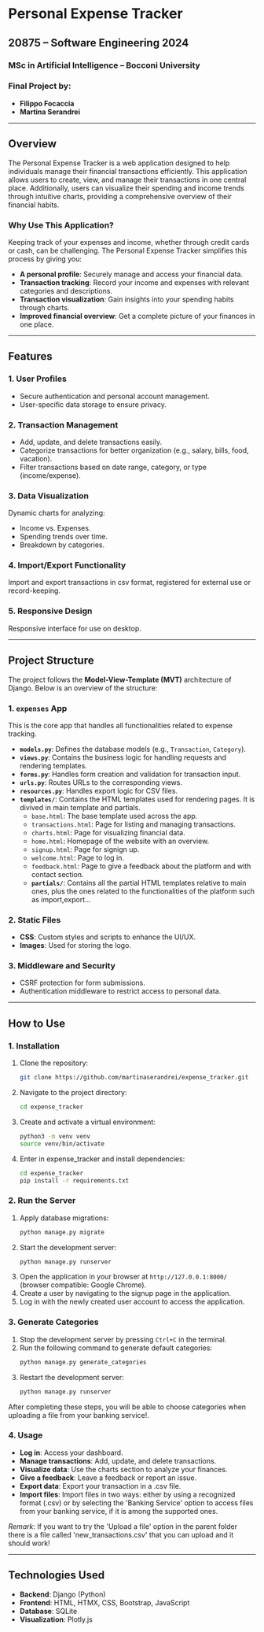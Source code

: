 # Personal Expense Tracker
## 20875 – Software Engineering 2024
### MSc in Artificial Intelligence – Bocconi University
### Final Project by:
- **Filippo Focaccia**
- **Martina Serandrei**
---
## Overview

The Personal Expense Tracker is a web application designed to help individuals manage their financial transactions efficiently. This application allows users to create, view, and manage their transactions in one central place. Additionally, users can visualize their spending and income trends through intuitive charts, providing a comprehensive overview of their financial habits.

### Why Use This Application?

Keeping track of your expenses and income, whether through credit cards or cash, can be challenging. The Personal Expense Tracker simplifies this process by giving you:

- **A personal profile**: Securely manage and access your financial data.
- **Transaction tracking**: Record your income and expenses with relevant categories and descriptions.
- **Transaction visualization**: Gain insights into your spending habits through charts.
- **Improved financial overview**: Get a complete picture of your finances in one place.

---

## Features

### 1. User Profiles
- Secure authentication and personal account management.
- User-specific data storage to ensure privacy.

### 2. Transaction Management
- Add, update, and delete transactions easily.
- Categorize transactions for better organization (e.g., salary, bills, food, vacation).
- Filter transactions based on date range, category, or type (income/expense).

### 3. Data Visualization
Dynamic charts for analyzing:
  - Income vs. Expenses.
  - Spending trends over time.
  - Breakdown by categories.

### 4. Import/Export Functionality
Import and export transactions in csv format, registered for external use or record-keeping.

### 5. Responsive Design
Responsive interface for use on desktop.

---

## Project Structure

The project follows the **Model-View-Template (MVT)** architecture of Django. Below is an overview of the structure:

### 1. **`expenses` App**
This is the core app that handles all functionalities related to expense tracking.

- **`models.py`**: Defines the database models (e.g., `Transaction`, `Category`).
- **`views.py`**: Contains the business logic for handling requests and rendering templates.
- **`forms.py`**: Handles form creation and validation for transaction input.
- **`urls.py`**: Routes URLs to the corresponding views.
- **`resources.py`**: Handles export logic for CSV files.
- **`templates/`**: Contains the HTML templates used for rendering pages. It is divived in main template and partials.
  - `base.html`: The base template used across the app.
  - `transactions.html`: Page for listing and managing transactions.
  - `charts.html`: Page for visualizing financial data.
  - `home.html`: Homepage of the website with an overview.
  - `signup.html`: Page for signign up.
  - `welcome.html`: Page to log in.
  - `feedback.html`: Page to give a feedback about the platform and with contact section.
  -  **`partials/`**: Contains all the partial HTML templates relative to main ones, plus the ones related to the functionalities of the platform such as import,export...

### 2. **Static Files**
- **CSS**: Custom styles and scripts to enhance the UI/UX.
- **Images**: Used for storing the logo.

### 3. **Middleware and Security**
- CSRF protection for form submissions.
- Authentication middleware to restrict access to personal data.

---

## How to Use

### 1. Installation
1. Clone the repository:
   ```bash
   git clone https://github.com/martinaserandrei/expense_tracker.git
   ```
2. Navigate to the project directory:
   ```bash
   cd expense_tracker
   ```
3. Create and activate a virtual environment:
   ```bash
   python3 -m venv venv
   source venv/bin/activate
   ```
4. Enter in expense_tracker and install dependencies:
   ```bash
   cd expense_tracker
   pip install -r requirements.txt
   ```

### 2. Run the Server
1. Apply database migrations:
   ```bash
   python manage.py migrate
   ```
2. Start the development server:
   ```bash
   python manage.py runserver
   ```
3. Open the application in your browser at `http://127.0.0.1:8000/` (browser compatible: Google Chrome).
4. Create a user by navigating to the signup page in the application.
5. Log in with the newly created user account to access the application.

### 3. Generate Categories
1. Stop the development server by pressing `Ctrl+C` in the terminal.
2. Run the following command to generate default categories:
   ```bash
   python manage.py generate_categories
   ```
3. Restart the development server:
   ```bash
   python manage.py runserver
   ```

After completing these steps, you will be able to choose categories when uploading a file from your banking service!.


### 4. Usage
- **Log in**: Access your dashboard.
- **Manage transactions**: Add, update, and delete transactions.
- **Visualize data**: Use the charts section to analyze your finances.
- **Give a feedback**: Leave a feedback or report an issue.
- **Export data**: Export your transaction in a .csv file.
- **Import files**: Import files in two ways: either by using a recognized format (.csv) or by selecting the 'Banking Service' option to access files from your banking service, if it is among the supported ones.

*Remark*: If you want to try the 'Upload a file' option in the parent folder there is a file called 'new_transactions.csv' that you can upload and it should work!

---

## Technologies Used

- **Backend**: Django (Python)
- **Frontend**: HTML, HTMX, CSS, Bootstrap, JavaScript
- **Database**: SQLite
- **Visualization**: Plotly.js



